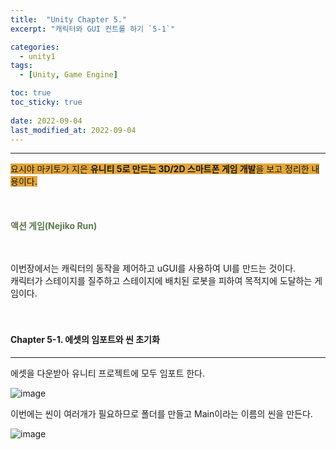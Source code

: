 ```yaml
---
title:  "Unity Chapter 5."
excerpt: "캐릭터와 GUI 컨트롤 하기 `5-1`"

categories:
  - unity1
tags:
  - [Unity, Game Engine]

toc: true
toc_sticky: true
 
date: 2022-09-04
last_modified_at: 2022-09-04
---
```

--- 
<span style="background-color:#E2A63B">요시야 마키토가 지은 **유니티 5로 만드는 3D/2D 스마트폰 게임 개발**을 보고 정리한 내용이다.</span>  
<br>
<br>
<br> 
**<span style="color:#5E784F">액션 게임(Nejiko Run)</span>**  
<br>
<br>

이번장에서는 캐릭터의 동작을 제어하고 uGUI를 사용하여 UI를 만드는 것이다.  
캐릭터가 스테이지를 질주하고 스테이지에 배치된 로봇을 피하여 목적지에 도달하는 게임이다.  
<br>
<br>

#### Chapter 5-1. 에셋의 임포트와 씬 초기화  
---

에셋을 다운받아 유니티 프로젝트에 모두 임포트 한다.  

![image](https://user-images.githubusercontent.com/106606698/188295179-9723a7a9-8ba1-45b6-9d42-12812a921916.png)  

이번에는 씬이 여러개가 필요하므로 폴더를 만들고 Main이라는 이름의 씬을 만든다.  

![image](https://user-images.githubusercontent.com/106606698/188295238-8fea69bd-8600-47e5-9a0b-a61b1938fb87.png)
